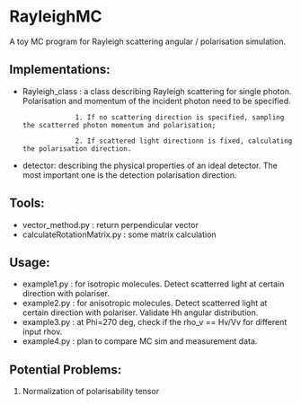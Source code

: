 # RayleighMC

A toy MC program for Rayleigh scattering angular / polarisation simulation.

## Implementations:
- Rayleigh_class : a class describing Rayleigh scattering for single photon. 
                   Polarisation and momentum of the incident photon need to be specified. 
                   
                   1. If no scattering direction is specified, sampling the scatterred photon momentum and polarisation;
                   
                   2. If scattered light directionn is fixed, calculating the polarisation direction.

- detector: describing the physical properties of an ideal detector. The most important one is the detection polarisation direction.

## Tools:
- vector_method.py : return perpendicular vector
- calculateRotationMatrix.py : some matrix calculation

## Usage:
- example1.py : for isotropic molecules. Detect scatterred light at certain direction with polariser.
- example2.py : for anisotropic molecules. Detect scatterred light at certain direction with polariser. Validate Hh angular distribution.
- example3.py : at Phi=270 deg, check if the rho_v == Hv/Vv for different input rhov.
- example4.py : plan to compare MC sim and measurement data.


## Potential Problems:
1. Normalization of polarisability tensor
